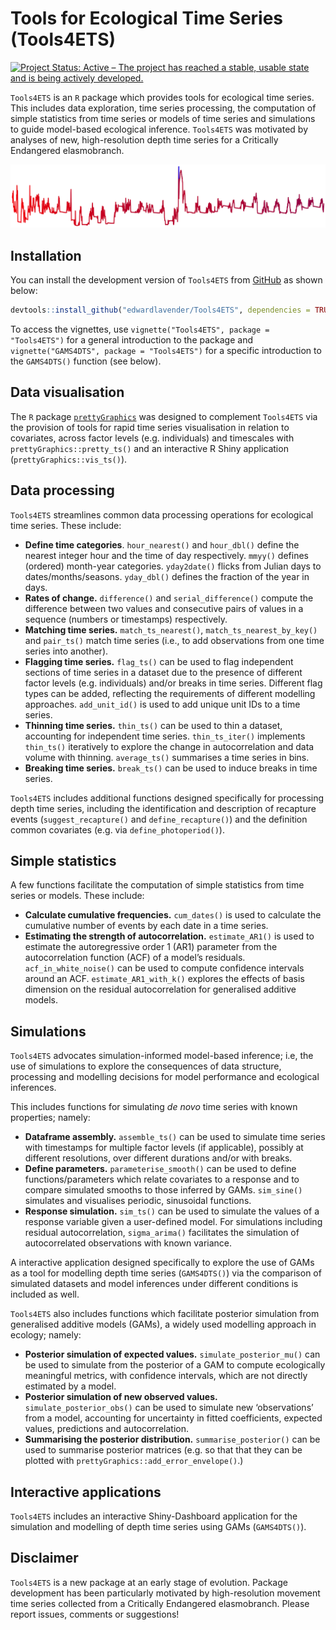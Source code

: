 
# Tools for Ecological Time Series (Tools4ETS)

[![Project Status: Active – The project has reached a stable, usable
state and is being actively
developed.](https://www.repostatus.org/badges/latest/active.svg)](https://www.repostatus.org/#active)

`Tools4ETS` is an `R` package which provides tools for ecological time
series. This includes data exploration, time series processing, the
computation of simple statistics from time series or models of time
series and simulations to guide model-based ecological inference.
`Tools4ETS` was motivated by analyses of new, high-resolution depth time
series for a Critically Endangered elasmobranch.

<img src="vignettes/Tools4ETS_README_fig.png"/>

## Installation

You can install the development version of `Tools4ETS` from
[GitHub](https://github.com) as shown below:

``` r
devtools::install_github("edwardlavender/Tools4ETS", dependencies = TRUE, build_vignette = TRUE)
```

To access the vignettes, use `vignette("Tools4ETS", package =
"Tools4ETS")` for a general introduction to the package and
`vignette("GAMS4DTS", package = "Tools4ETS")` for a specific
introduction to the `GAMS4DTS()` function (see below).

## Data visualisation

The `R` package
[`prettyGraphics`](https://github.com/edwardlavender/prettyGraphics) was
designed to complement `Tools4ETS` via the provision of tools for rapid
time series visualisation in relation to covariates, across factor
levels (e.g. individuals) and timescales with
`prettyGraphics::pretty_ts()` and an interactive R Shiny application
(`prettyGraphics::vis_ts()`).

## Data processing

`Tools4ETS` streamlines common data processing operations for ecological
time series. These include:

  - **Define time categories**. `hour_nearest()` and `hour_dbl()` define
    the nearest integer hour and the time of day respectively. `mmyy()`
    defines (ordered) month-year categories. `yday2date()` flicks from
    Julian days to dates/months/seasons. `yday_dbl()` defines the
    fraction of the year in days.
  - **Rates of change.** `difference()` and `serial_difference()`
    compute the difference between two values and consecutive pairs of
    values in a sequence (numbers or timestamps) respectively.
  - **Matching time series.** `match_ts_nearest()`,
    `match_ts_nearest_by_key()` and `pair_ts()` match time series (i.e.,
    to add observations from one time series into another).  
  - **Flagging time series.** `flag_ts()` can be used to flag
    independent sections of time series in a dataset due to the presence
    of different factor levels (e.g. individuals) and/or breaks in time
    series. Different flag types can be added, reflecting the
    requirements of different modelling approaches. `add_unit_id()` is
    used to add unique unit IDs to a time series.
  - **Thinning time series.** `thin_ts()` can be used to thin a dataset,
    accounting for independent time series. `thin_ts_iter()` implements
    `thin_ts()` iteratively to explore the change in autocorrelation and
    data volume with thinning. `average_ts()` summarises a time series
    in bins.
  - **Breaking time series.** `break_ts()` can be used to induce breaks
    in time series.

`Tools4ETS` includes additional functions designed specifically for
processing depth time series, including the identification and
description of recapture events (`suggest_recapture()` and
`define_recapture()`) and the definition common covariates (e.g. via
`define_photoperiod()`).

## Simple statistics

A few functions facilitate the computation of simple statistics from
time series or models. These include:

  - **Calculate cumulative frequencies.** `cum_dates()` is used to
    calculate the cumulative number of events by each date in a time
    series.
  - **Estimating the strength of autocorrelation.** `estimate_AR1()` is
    used to estimate the autoregressive order 1 (AR1) parameter from the
    autocorrelation function (ACF) of a model’s residuals.
    `acf_in_white_noise()` can be used to compute confidence intervals
    around an ACF. `estimate_AR1_with_k()` explores the effects of basis
    dimension on the residual autocorrelation for generalised additive
    models.

## Simulations

`Tools4ETS` advocates simulation-informed model-based inference; i.e,
the use of simulations to explore the consequences of data structure,
processing and modelling decisions for model performance and ecological
inferences.

This includes functions for simulating *de novo* time series with known
properties; namely:

  - **Dataframe assembly.** `assemble_ts()` can be used to simulate time
    series with timestamps for multiple factor levels (if applicable),
    possibly at different resolutions, over different durations and/or
    with breaks.
  - **Define parameters.** `parameterise_smooth()` can be used to define
    functions/parameters which relate covariates to a response and to
    compare simulated smooths to those inferred by GAMs. `sim_sine()`
    simulates and visualises periodic, sinusoidal functions.
  - **Response simulation.** `sim_ts()` can be used to simulate the
    values of a response variable given a user-defined model. For
    simulations including residual autocorrelation, `sigma_arima()`
    facilitates the simulation of autocorrelated observations with known
    variance.

A interactive application designed specifically to explore the use of
GAMs as a tool for modelling depth time series (`GAMS4DTS()`) via the
comparison of simulated datasets and model inferences under different
conditions is included as well.

`Tools4ETS` also includes functions which facilitate posterior
simulation from generalised additive models (GAMs), a widely used
modelling approach in ecology; namely:

  - **Posterior simulation of expected values.**
    `simulate_posterior_mu()` can be used to simulate from the posterior
    of a GAM to compute ecologically meaningful metrics, with confidence
    intervals, which are not directly estimated by a model.
  - **Posterior simulation of new observed values.**
    `simulate_posterior_obs()` can be used to simulate new
    ‘observations’ from a model, accounting for uncertainty in
    fitted coefficients, expected values, predictions and
    autocorrelation.
  - **Summarising the posterior distribution.** `summarise_posterior()`
    can be used to summarise posterior matrices (e.g. so that that they
    can be plotted with `prettyGraphics::add_error_envelope()`.)

## Interactive applications

`Tools4ETS` includes an interactive Shiny-Dashboard application for the
simulation and modelling of depth time series using GAMs (`GAMS4DTS()`).

## Disclaimer

`Tools4ETS` is a new package at an early stage of evolution. Package
development has been particularly motivated by high-resolution movement
time series collected from a Critically Endangered elasmobranch. Please
report issues, comments or suggestions\!
